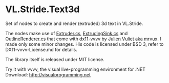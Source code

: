 # VL.Stride.Text3d

Set of nodes to create and render (extruded) 3d text in VL.Stride.

The nodes make use of [Extruder.cs](https://github.com/mrvux/dx11-vvvv/blob/master/Nodes/VVVV.DX11.Nodes.Text3d/Extruder.cs), [ExtrudingSink.cs](https://github.com/mrvux/dx11-vvvv/blob/master/Nodes/VVVV.DX11.Nodes.Text3d/ExtrudingSink.cs) and [OutlineRenderer.cs](https://github.com/mrvux/dx11-vvvv/blob/master/Nodes/VVVV.DX11.Nodes.Text3d/OutlineRenderer.cs) that come with [dx11-vvvv](https://github.com/mrvux/dx11-vvvv) by 
[Julien Vuliet aka mrvux](https://github.com/mrvux). I made only some minor changes. His code is licensed under BSD 3, refer to DX11-vvvv-License.md for details.

The library itself is released under MIT license.

Try it with vvvv, the visual live-programming environment for .NET  
Download: http://visualprogramming.net